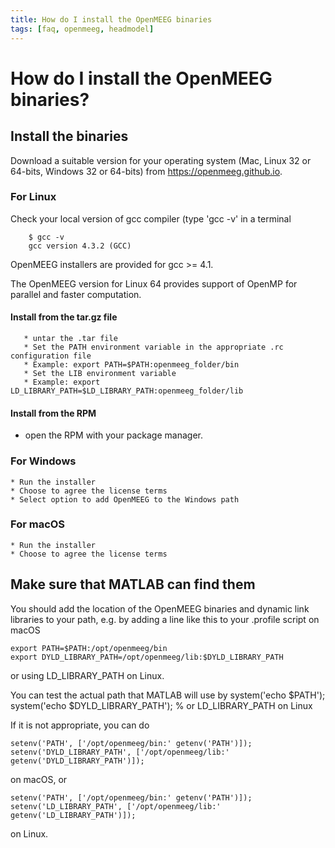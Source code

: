 ```yaml
---
title: How do I install the OpenMEEG binaries
tags: [faq, openmeeg, headmodel]
---
```


# How do I install the OpenMEEG binaries?

## Install the binaries

Download a suitable version for your operating system (Mac, Linux 32 or 64-bits, Windows 32 or 64-bits) from <https://openmeeg.github.io>.

### For Linux

Check your local version of gcc compiler (type 'gcc -v' in a terminal

        $ gcc -v
        gcc version 4.3.2 (GCC)

OpenMEEG installers are provided for gcc >= 4.1.

The OpenMEEG version for Linux 64 provides support of OpenMP for parallel and faster computation.

#### Install from the tar.gz file

       * untar the .tar file
       * Set the PATH environment variable in the appropriate .rc configuration file
       * Example: export PATH=$PATH:openmeeg_folder/bin
       * Set the LIB environment variable
       * Example: export LD_LIBRARY_PATH=$LD_LIBRARY_PATH:openmeeg_folder/lib

#### Install from the RPM

- open the RPM with your package manager.

### For Windows

    * Run the installer
    * Choose to agree the license terms
    * Select option to add OpenMEEG to the Windows path

### For macOS

    * Run the installer
    * Choose to agree the license terms

## Make sure that MATLAB can find them

You should add the location of the OpenMEEG binaries and dynamic link libraries to your path, e.g. by adding a line like this to your .profile script on macOS

    export PATH=$PATH:/opt/openmeeg/bin
    export DYLD_LIBRARY_PATH=/opt/openmeeg/lib:$DYLD_LIBRARY_PATH

or using LD_LIBRARY_PATH on Linux.

You can test the actual path that MATLAB will use by
system('echo $PATH');
    system('echo $DYLD_LIBRARY_PATH'); % or LD_LIBRARY_PATH on Linux

If it is not appropriate, you can do

    setenv('PATH', ['/opt/openmeeg/bin:' getenv('PATH')]);
    setenv('DYLD_LIBRARY_PATH', ['/opt/openmeeg/lib:' getenv('DYLD_LIBRARY_PATH')]);

on macOS, or

    setenv('PATH', ['/opt/openmeeg/bin:' getenv('PATH')]);
    setenv('LD_LIBRARY_PATH', ['/opt/openmeeg/lib:' getenv('LD_LIBRARY_PATH')]);

on Linux.
